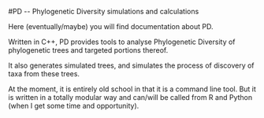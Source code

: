 #PD -- Phylogenetic Diversity simulations and calculations 

Here (eventually/maybe) you will find documentation about PD.

Written in C++, PD provides tools to analyse Phylogenetic Diversity of phylogenetic trees and targeted portions thereof.

It also generates simulated trees, and simulates the process of discovery of taxa from these trees.

At the moment, it is entirely old school in that it is a command line tool. But it is written in a totally modular way and can/will be called from R and Python (when I get some time and opportunity).
